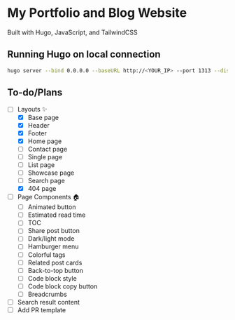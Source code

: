 # My Portfolio and Blog Website

Built with Hugo, JavaScript, and TailwindCSS

## Running Hugo on local connection

```bash
hugo server --bind 0.0.0.0 --baseURL http://<YOUR_IP> --port 1313 --disableFastRender
```

## To-do/Plans

- [ ] Layouts :sparkles:
    - [x] Base page
    - [x] Header
    - [x] Footer
    - [x] Home page
    - [ ] Contact page
    - [ ] Single page
    - [ ] List page
    - [ ] Showcase page
    - [ ] Search page
    - [x] 404 page

- [ ] Page Components :house:
    - [ ] Animated button
    - [ ] Estimated read time
    - [ ] TOC
    - [ ] Share post button
    - [ ] Dark/light mode
    - [ ] Hamburger menu
    - [ ] Colorful tags
    - [ ] Related post cards
    - [ ] Back-to-top button
    - [ ] Code block style
    - [ ] Code block copy button
    - [ ] Breadcrumbs
        
- [ ] Search result content
- [ ] Add PR template

